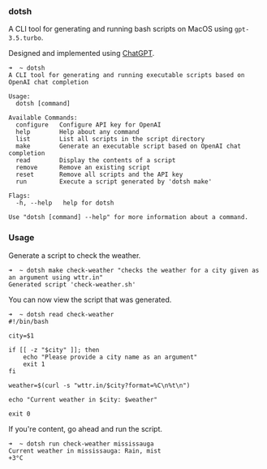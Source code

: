 ### dotsh

A CLI tool for generating and running bash scripts on MacOS using `gpt-3.5.turbo`. 

Designed and implemented using [ChatGPT](https://chat.openai.com).

```
➜  ~ dotsh
A CLI tool for generating and running executable scripts based on OpenAI chat completion

Usage:
  dotsh [command]

Available Commands:
  configure   Configure API key for OpenAI
  help        Help about any command
  list        List all scripts in the script directory
  make        Generate an executable script based on OpenAI chat completion
  read        Display the contents of a script
  remove      Remove an existing script
  reset       Remove all scripts and the API key
  run         Execute a script generated by 'dotsh make'

Flags:
  -h, --help   help for dotsh

Use "dotsh [command] --help" for more information about a command.
```

### Usage

Generate a script to check the weather.

```
➜  ~ dotsh make check-weather "checks the weather for a city given as an argument using wttr.in"
Generated script 'check-weather.sh'
```

You can now view the script that was generated.
```
➜  ~ dotsh read check-weather
#!/bin/bash

city=$1

if [[ -z "$city" ]]; then
    echo "Please provide a city name as an argument"
    exit 1
fi

weather=$(curl -s "wttr.in/$city?format=%C\n%t\n")

echo "Current weather in $city: $weather"

exit 0
```

If you're content, go ahead and run the script.
```
➜  ~ dotsh run check-weather mississauga
Current weather in mississauga: Rain, mist
+3°C
```